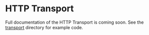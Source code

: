 # HTTP Transport

Full documentation of the HTTP Transport is coming soon. See the [transport](https://github.com/suborbital/grav/blob/master/transport) directory for example code.

